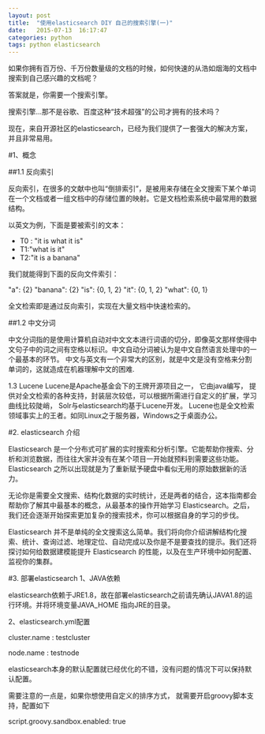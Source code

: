 ```yaml
---
layout: post
title:  "使用elasticsearch DIY 自己的搜索引擎(一)"
date:   2015-07-13  16:17:47
categories: python
tags: python elasticsearch
---
```


如果你拥有百万份、千万份数量级的文档的时候，如何快速的从浩如烟海的文档中搜索到自己感兴趣的文档呢？

答案就是，你需要一个搜索引擎。

搜索引擎...那不是谷歌、百度这种“技术超强”的公司才拥有的技术吗？

现在，来自开源社区的elasticsearch，已经为我们提供了一套强大的解决方案，并且非常易用。

#1、概念

##1.1 反向索引

反向索引，在很多的文献中也叫“倒排索引”，是被用来存储在全文搜索下某个单词在一个文档或者一组文档中的存储位置的映射。它是文档检索系统中最常用的数据结构。

以英文为例，下面是要被索引的文本：

- T0 : "it is what it is"
- T1:"what is it"
- T2:"it is a banana"

我们就能得到下面的反向文件索引：

"a":      {2}
"banana": {2}
"is":    {0, 1, 2}
"it":    {0, 1, 2}
"what":  {0, 1}

全文检索即是通过反向索引，实现在大量文档中快速检索的。

##1.2 中文分词

中文分词指的是使用计算机自动对中文文本进行词语的切分，即像英文那样使得中文句子中的词之间有空格以标识。中文自动分词被认为是中文自然语言处理中的一个最基本的环节。
中文与英文有一个非常大的区别，就是中文是没有空格来分割单词的，这就造成在机器理解中文的困难.

1.3 Lucene
Lucene是Apache基金会下的王牌开源项目之一， 它由java编写， 提供对全文检索的各种支持，封装层次较低，可以根据所需进行自定义的扩展，学习曲线比较陡峭，
Solr与elasticsearch均基于Lucene开发。 Lucene也是全文检索领域事实上的王者。如同Linux之于服务器，Windows之于桌面办公。

#2. elasticsearch 介绍

Elasticsearch 是一个分布式可扩展的实时搜索和分析引擎。它能帮助你搜索、分析和浏览数据，而往往大家并没有在某个项目一开始就预料到需要这些功能。Elasticsearch 之所以出现就是为了重新赋予硬盘中看似无用的原始数据新的活力。

无论你是需要全文搜索、结构化数据的实时统计，还是两者的结合，这本指南都会帮助你了解其中最基本的概念，从最基本的操作开始学习 Elasticsearch。之后，我们还会逐渐开始探索更加复杂的搜索技术，你可以根据自身的学习的步伐。

Elasticsearch 并不是单纯的全文搜索这么简单。我们将向你介绍讲解结构化搜索、统计、查询过滤、地理定位、自动完成以及你是不是要查找的提示。我们还将探讨如何给数据建模能提升 Elasticsearch 的性能，以及在生产环境中如何配置、监视你的集群。


#3. 部署elasticsearch
1、JAVA依赖

elasticsearch依赖于JRE1.8，故在部署elasticsearch之前请先确认JAVA1.8的运行环境。并将环境变量JAVA_HOME 指向JRE的目录。

2、elasticsearch.yml配置

cluster.name : testcluster

node.name : testnode

elasticsearch本身的默认配置就已经优化的不错，没有问题的情况下可以保持默认配置。

需要注意的一点是，如果你想使用自定义的排序方式， 就需要开启groovy脚本支持，配置如下

script.groovy.sandbox.enabled: true


